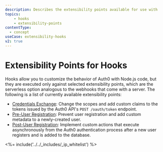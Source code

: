 ```yaml
---
description: Describes the extensibility points available for use with Hooks
topics:
    - hooks
    - extensibility-points
contentType:
  - concept
useCase: extensibility-hooks
v2: true
---
```

# Extensibility Points for Hooks

Hooks allow you to customize the behavior of Auth0 with Node.js code, but they are executed only against selected extensibility points, which are the serverless option analogous to the webhooks that come with a server. The following is a list of currently available extensibility points:

- [Credentials Exchange](/hooks/concepts/credentials-exchange-extensibility-point): Change the scopes and add custom claims to the tokens issued by the Auth0 API's `POST /oauth/token` endpoint.
- [Pre-User Registration](/hooks/concepts/pre-user-registration-extensibility-point): Prevent user registration and add custom metadata to a newly-created user.
- [Post-User Registration](/hooks/concepts/post-user-registration-extensibility-point): Implement custom actions that execute asynchronously from the Auth0 authentication process after a new user registers and is added to the database.

<%= include('../../_includes/_ip_whitelist') %>
